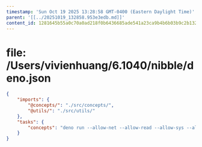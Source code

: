 ```yaml
---
timestamp: 'Sun Oct 19 2025 13:28:58 GMT-0400 (Eastern Daylight Time)'
parent: '[[../20251019_132858.953e3edb.md]]'
content_id: 1281645b55a0c70a0ad218f0b6436685ade541a23ca9b4b6b03b9c2b13247b92
---
```


# file: /Users/vivienhuang/6.1040/nibble/deno.json

```json
{
    "imports": {
        "@concepts/": "./src/concepts/",
        "@utils/": "./src/utils/"
    },
    "tasks": {
        "concepts": "deno run --allow-net --allow-read --allow-sys --allow-env src/concept_server.ts --port 8000 --baseUrl /api"
    }
}
```
